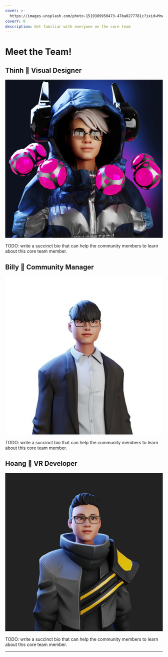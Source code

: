 ```yaml
---
cover: >-
  https://images.unsplash.com/photo-1519389950473-47ba0277781c?ixid=MnwxMjA3fDB8MHxwaG90by1wYWdlfHx8fGVufDB8fHx8&ixlib=rb-1.2.1&auto=format&fit=crop&w=2970&q=80
coverY: 0
description: Get familiar with everyone on the core team
---
```


# Meet the Team!

## Thinh 🎨 Visual Designer

![](<../.gitbook/assets/image (1).png>)

TODO: write a succinct bio that can help the community members to learn about this core team member.

## Billy 👋 Community Manager

![](<../.gitbook/assets/image (3).png>)

TODO: write a succinct bio that can help the community members to learn about this core team member.

## Hoang 👷 VR Developer

![](<../.gitbook/assets/image (2).png>)

TODO: write a succinct bio that can help the community members to learn about this core team member.

****
